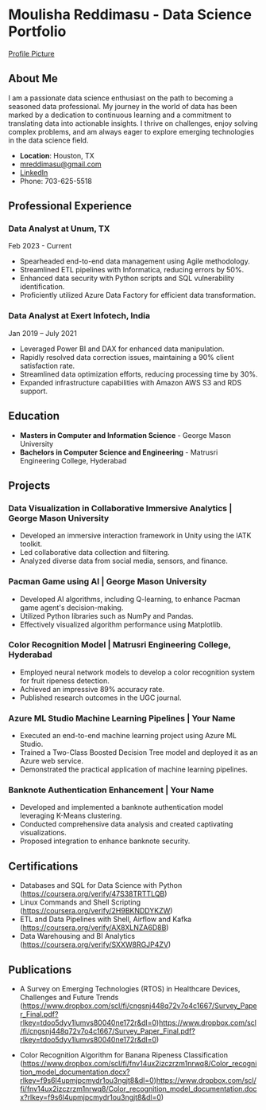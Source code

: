 # Moulisha Reddimasu - Data Science Portfolio

[Profile Picture](https://www.dropbox.com/scl/fi/gv6mgeqdkl90v31qezyn2/1692976578992.jpg?rlkey=p3oz16lzlc5s7jft9ickn0iqm&dl=0)

## About Me

I am a passionate data science enthusiast on the path to becoming a seasoned data professional. My journey in the world of data has been marked by a dedication to continuous learning and a commitment to translating data into actionable insights. I thrive on challenges, enjoy solving complex problems, and am always eager to explore emerging technologies in the data science field.

- **Location**: Houston, TX
- mreddimasu@gmail.com
- [LinkedIn](https://www.linkedin.com/in/moulisha-r-240679228/)
- Phone: 703-625-5518


## Professional Experience

### Data Analyst at Unum, TX
Feb 2023 - Current

- Spearheaded end-to-end data management using Agile methodology.
- Streamlined ETL pipelines with Informatica, reducing errors by 50%.
- Enhanced data security with Python scripts and SQL vulnerability identification.
- Proficiently utilized Azure Data Factory for efficient data transformation.

### Data Analyst at Exert Infotech, India
Jan 2019 – July 2021

- Leveraged Power BI and DAX for enhanced data manipulation.
- Rapidly resolved data correction issues, maintaining a 90% client satisfaction rate.
- Streamlined data optimization efforts, reducing processing time by 30%.
- Expanded infrastructure capabilities with Amazon AWS S3 and RDS support.

## Education

- **Masters in Computer and Information Science** - George Mason University
- **Bachelors in Computer Science and Engineering** - Matrusri Engineering College, Hyderabad

## Projects

### Data Visualization in Collaborative Immersive Analytics | George Mason University

- Developed an immersive interaction framework in Unity using the IATK toolkit.
- Led collaborative data collection and filtering.
- Analyzed diverse data from social media, sensors, and finance.

### Pacman Game using AI | George Mason University

- Developed AI algorithms, including Q-learning, to enhance Pacman game agent's decision-making.
- Utilized Python libraries such as NumPy and Pandas.
- Effectively visualized algorithm performance using Matplotlib.

### Color Recognition Model | Matrusri Engineering College, Hyderabad

- Employed neural network models to develop a color recognition system for fruit ripeness detection.
- Achieved an impressive 89% accuracy rate.
- Published research outcomes in the UGC journal.

### Azure ML Studio Machine Learning Pipelines | Your Name

- Executed an end-to-end machine learning project using Azure ML Studio.
- Trained a Two-Class Boosted Decision Tree model and deployed it as an Azure web service.
- Demonstrated the practical application of machine learning pipelines.

### Banknote Authentication Enhancement | Your Name

- Developed and implemented a banknote authentication model leveraging K-Means clustering.
- Conducted comprehensive data analysis and created captivating visualizations.
- Proposed integration to enhance banknote security.

## Certifications

- Databases and SQL for Data Science with Python (https://coursera.org/verify/47S38TRTTLQB)
- Linux Commands and Shell Scripting (https://coursera.org/verify/2H9BKNDDYKZW)
- ETL and Data Pipelines with Shell, Airflow and Kafka (https://coursera.org/verify/AX8XLNZA6D8B)
- Data Warehousing and BI Analytics (https://coursera.org/verify/SXXW8RGJP4ZV)

## Publications

- A Survey on Emerging Technologies (RTOS) in Healthcare Devices, Challenges and Future Trends
 (https://www.dropbox.com/scl/fi/cngsnj448q72v7o4c1667/Survey_Paper_Final.pdf?rlkey=tdoo5dyv1lumvs80040ne172r&dl=0)https://www.dropbox.com/scl/fi/cngsnj448q72v7o4c1667/Survey_Paper_Final.pdf?rlkey=tdoo5dyv1lumvs80040ne172r&dl=0)
  
- Color Recognition Algorithm for Banana Ripeness Classification
  (https://www.dropbox.com/scl/fi/fnv14ux2izczrzm1nrwq8/Color_recognition_model_documentation.docx?rlkey=f9s6l4upmjpcmydr1ou3ngjt8&dl=0)https://www.dropbox.com/scl/fi/fnv14ux2izczrzm1nrwq8/Color_recognition_model_documentation.docx?rlkey=f9s6l4upmjpcmydr1ou3ngjt8&dl=0)


